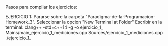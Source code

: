 Pasos para compilar los ejercicios:

EJERCICIO 1:
  Pararse sobre la carpeta "Paradigma-de-la-Programacion-Homework_3".
  Seleccionar la opcion "New Terminal at Folder"
  Escribir en la terminal: 
          clang++ -std=c++14 -g -o ejercicio_1_ Mains/main_ejercicio_1_mediciones.cpp Sources/ejercicio_1_mediciones.cpp
          ./ejercicio_1_

